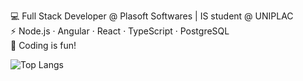 💻 Full Stack Developer @ Plasoft Softwares | IS student @ UNIPLAC <br>
⚡ Node.js · Angular · React · TypeScript · PostgreSQL<br>
🚀 Coding is fun!

![Top Langs](https://github-readme-stats.vercel.app/api/top-langs/?username=anuraghazra&hide_progress=true)
